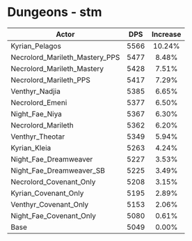 # Dungeons - stm
| Actor | DPS | Increase |
|---|:---:|:---:|
|Kyrian_Pelagos|5566|10.24%|
|Necrolord_Marileth_Mastery_PPS|5477|8.48%|
|Necrolord_Marileth_Mastery|5428|7.51%|
|Necrolord_Marileth_PPS|5417|7.29%|
|Venthyr_Nadjia|5385|6.65%|
|Necrolord_Emeni|5377|6.50%|
|Night_Fae_Niya|5367|6.30%|
|Necrolord_Marileth|5362|6.20%|
|Venthyr_Theotar|5349|5.94%|
|Kyrian_Kleia|5263|4.24%|
|Night_Fae_Dreamweaver|5227|3.53%|
|Night_Fae_Dreamweaver_SB|5225|3.49%|
|Necrolord_Covenant_Only|5208|3.15%|
|Kyrian_Covenant_Only|5195|2.89%|
|Venthyr_Covenant_Only|5153|2.06%|
|Night_Fae_Covenant_Only|5080|0.61%|
|Base|5049|0.00%|
